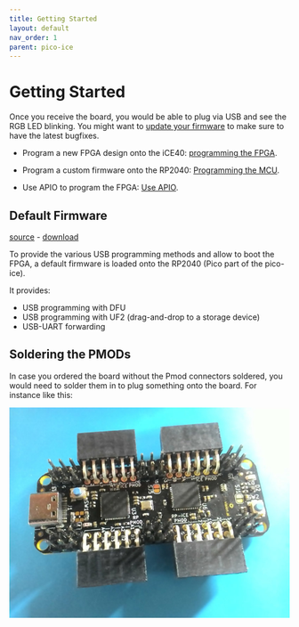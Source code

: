 ```yaml
---
title: Getting Started
layout: default
nav_order: 1
parent: pico-ice
---
```


# Getting Started

Once you receive the board, you would be able to plug via USB and see the RGB LED blinking.
You might want to [update your firmware](https://github.com/tinyvision-ai-inc/pico-ice/releases/) to make sure to have the latest bugfixes.

- Program a new FPGA design onto the iCE40: [programming the FPGA](/programming_the_fpga.html).

- Program a custom firmware onto the RP2040: [Programming the MCU](/programming_the_mcu.html).

- Use APIO to program the FPGA: [Use APIO](/use_apio.html).


## Default Firmware

[source](https://github.com/tinyvision-ai-inc/pico-ice/blob/main/Firmware/pico-ice-default/) -
[download](https://github.com/tinyvision-ai-inc/pico-ice/releases/)

To provide the various USB programming methods and allow to boot the FPGA, a
default firmware is loaded onto the RP2040 (Pico part of the pico-ice).

It provides:

- USB programming with DFU
- USB programming with UF2 (drag-and-drop to a storage device)
- USB-UART forwarding


## Soldering the PMODs

In case you ordered the board without the Pmod connectors soldered,
you would need to solder them in to plug something onto the board.
For instance like this:

![pmod install after soldering](images/pico_ice_pmod_install.jpg)
